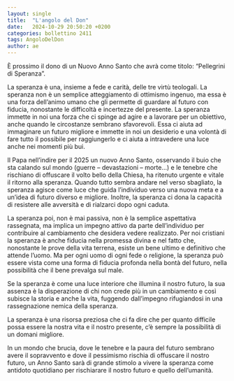 ```yaml
---
layout: single
title:  "L'angolo del Don"
date:   2024-10-29 20:50:20 +0200
categories: bollettino 2411
tags: AngoloDelDon
author: ae
---
```


È prossimo il dono di un Nuovo Anno Santo che avrà come titolo: “Pellegrini di Speranza”.

La speranza è una, insieme a fede e carità, delle tre virtù teologali. La speranza non è un semplice atteggiamento di ottimismo ingenuo, ma essa è una forza dell’animo umano che gli permette di guardare al futuro con fiducia, nonostante le difficoltà e incertezze del presente. La speranza immette in noi una forza che ci spinge ad agire e a lavorare per un obiettivo, anche quando le circostanze sembrano sfavorevoli. Essa ci aiuta ad immaginare un futuro migliore e immette in noi un desiderio e una volontà di fare tutto il possibile per raggiungerlo e ci aiuta a intravedere una luce anche nei momenti più bui.

Il Papa nell’indire per il 2025 un nuovo Anno Santo, osservando il buio che sta calando sul mondo (guerre – devastazioni – morte…) e le tenebre che rischiano di offuscare il volto bello della Chiesa, ha ritenuto urgente e vitale il ritorno alla speranza. Quando tutto sembra andare nel verso sbagliato, la speranza agisce come luce che guida l’individuo verso una nuova meta e a un’idea di futuro diverso e migliore. Inoltre, la speranza ci dona la capacità di resistere alle avversità e di rialzarci dopo ogni caduta.

La speranza poi, non è mai passiva, non è la semplice aspettativa rassegnata, ma implica un impegno attivo da parte dell’individuo per contribuire al cambiamento che desidera vedere realizzato. Per noi cristiani la speranza è anche fiducia nella promessa divina e nel fatto che, nonostante le prove della vita terrena, esiste un bene ultimo e definitivo che attende l’uomo. Ma per ogni uomo di ogni fede o religione, la speranza può essere vista come una forma di fiducia profonda nella bontà del futuro, nella possibilità che il bene prevalga sul male.

Se la speranza è come una luce interiore che illumina il nostro futuro, la sua assenza è la disperazione di chi non crede più in un cambiamento e così subisce la storia e anche la vita, fuggendo dall’impegno rifugiandosi in una rassegnazione nemica della speranza.

La speranza è una risorsa preziosa che ci fa dire che per quanto difficile possa essere la nostra vita e il nostro presente, c’è sempre la possibilità di un domani migliore.

In un mondo che brucia, dove le tenebre e la paura del futuro sembrano avere il sopravvento e dove il pessimismo rischia di offuscare il nostro futuro, un Anno Santo sarà di grande stimolo a vivere la speranza come antidoto quotidiano per rischiarare il nostro futuro e quello dell’umanità.
